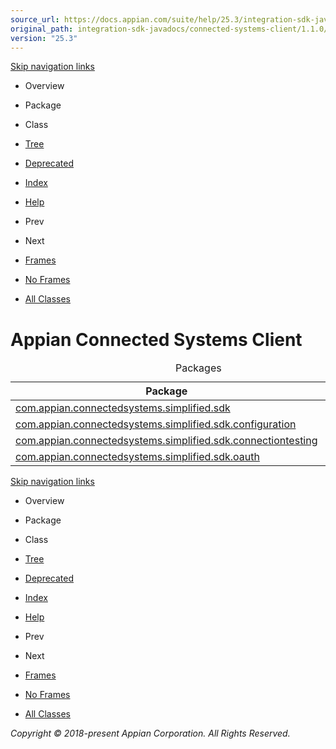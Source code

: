 ```yaml
---
source_url: https://docs.appian.com/suite/help/25.3/integration-sdk-javadocs/connected-systems-client/1.1.0/overview-summary.html
original_path: integration-sdk-javadocs/connected-systems-client/1.1.0/overview-summary.html
version: "25.3"
---
```


[Skip navigation links](#skip.navbar.top "Skip navigation links")

-   Overview
-   Package
-   Class
-   [Tree](overview-tree.html)
-   [Deprecated](deprecated-list.html)
-   [Index](index-all.html)
-   [Help](help-doc.html)

-   Prev
-   Next

-   [Frames](index.html?overview-summary.html)
-   [No Frames](overview-summary.html)

-   [All Classes](allclasses-noframe.html)

# Appian Connected Systems Client

<table class="overviewSummary" border="0" cellpadding="3" cellspacing="0" summary="Packages table, listing packages, and an explanation"><caption><span>Packages</span><span class="tabEnd">&nbsp;</span></caption><tbody><tr><th class="colFirst" scope="col">Package</th><th class="colLast" scope="col">Description</th></tr></tbody><tbody><tr class="altColor"><td class="colFirst"><a href="com/appian/connectedsystems/simplified/sdk/package-summary.html">com.appian.connectedsystems.simplified.sdk</a></td><td class="colLast">&nbsp;</td></tr><tr class="rowColor"><td class="colFirst"><a href="com/appian/connectedsystems/simplified/sdk/configuration/package-summary.html">com.appian.connectedsystems.simplified.sdk.configuration</a></td><td class="colLast">&nbsp;</td></tr><tr class="altColor"><td class="colFirst"><a href="com/appian/connectedsystems/simplified/sdk/connectiontesting/package-summary.html">com.appian.connectedsystems.simplified.sdk.connectiontesting</a></td><td class="colLast">&nbsp;</td></tr><tr class="rowColor"><td class="colFirst"><a href="com/appian/connectedsystems/simplified/sdk/oauth/package-summary.html">com.appian.connectedsystems.simplified.sdk.oauth</a></td><td class="colLast">&nbsp;</td></tr></tbody></table>

[Skip navigation links](#skip.navbar.bottom "Skip navigation links")

-   Overview
-   Package
-   Class
-   [Tree](overview-tree.html)
-   [Deprecated](deprecated-list.html)
-   [Index](index-all.html)
-   [Help](help-doc.html)

-   Prev
-   Next

-   [Frames](index.html?overview-summary.html)
-   [No Frames](overview-summary.html)

-   [All Classes](allclasses-noframe.html)

_Copyright © 2018-present Appian Corporation. All Rights Reserved._